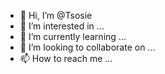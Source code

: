 - 👋 Hi, I’m @Tsosie
- 👀 I’m interested in ...
- 🌱 I’m currently learning ...
- 💞️ I’m looking to collaborate on ...
- 📫 How to reach me ...

<!---
Tsosie/Tsosie is a ✨ special ✨ repository because its `README.md` (this file) appears on your GitHub profile.
You can click the Preview link to take a look at your changes.
--->
